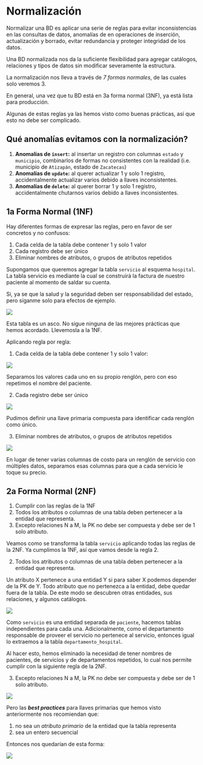 # Normalización

Normalizar una BD es aplicar una serie de reglas para evitar inconsistencias en las consultas de datos, anomalías de en operaciones de inserción, actualización y borrado, evitar redundancia y proteger integridad de los datos.

Una BD normalizada nos da la suficiente flexibilidad para agregar catálogos, relaciones y tipos de datos sin modificar severamente la estructura.

La normalización nos lleva a través de _7 formas normales_, de las cuales solo veremos 3.

En general, una vez que tu BD está en 3a forma normal (3NF), ya está lista para producción.

Algunas de estas reglas ya las hemos visto como buenas prácticas, así que esto no debe ser complicado.

## Qué anomalías evitamos con la normalización?
1. **Anomalías de `insert`:** al insertar un registro con columnas `estado` y `municipio`, combinarlos de formas no consistentes con la realidad (i.e. municipio de `Atizapán`, estado de `Zacatecas`)
2. **Anomalías de `update`:** al querer actualizar 1 y solo 1 registro, accidentalmente actualizar varios debido a llaves inconsistentes.
3. **Anomalías de `delete`:** al querer borrar 1 y solo 1 registro, accidentalmente chutarnos varios debido a llaves inconsistentes.

## 1a Forma Normal (1NF)

Hay diferentes formas de expresar las reglas, pero en favor de ser concretos y no confusos:

1. Cada celda de la tabla debe contener 1 y solo 1 valor
2. Cada registro debe ser único
3. Eliminar nombres de atributos, o grupos de atributos repetidos

Supongamos que queremos agregar la tabla `servicio` al esquema `hospital`. La tabla servicio es mediante la cual se construirá la factura de nuestro paciente al momento de saldar su cuenta.

Si, ya se que la salud y la seguridad deben ser responsabilidad del estado, pero síganme solo para efectos de ejemplo.

![](https://imgur.com/PJ1mwEW.png)

Esta tabla es un asco. No sigue ninguna de las mejores prácticas que hemos acordado. Llevemosla a la 1NF.

Aplicando regla por regla:

1. Cada celda de la tabla debe contener 1 y solo 1 valor:

![](https://imgur.com/fkfi3C5.png)

Separamos los valores cada uno en su propio renglón, pero con eso repetimos el nombre del paciente.

2. Cada registro debe ser único

![](https://imgur.com/zYv9uKe.png)

Pudimos definir una llave primaria compuesta para identificar cada renglón como único.

3. Eliminar nombres de atributos, o grupos de atributos repetidos

![](https://imgur.com/a2E6uyx.png)

En lugar de tener varias columnas de costo para un renglón de servicio con múltiples datos, separamos esas columnas para que a cada servicio le toque su precio.

## 2a Forma Normal (2NF)

1. Cumplir con las reglas de la 1NF
2. Todos los atributos o columnas de una tabla deben pertenecer a la entidad que representa.
3. Excepto relaciones N a M, la PK no debe ser compuesta y debe ser de 1 solo atributo.

Veamos como se transforma la tabla `servicio` aplicando todas las reglas de la 2NF. Ya cumplimos la 1NF, así que vamos desde la regla 2.

2. Todos los atributos o columnas de una tabla deben pertenecer a la entidad que representa.

Un atributo X pertenece a una entidad Y si para saber X podemos depender de la PK de Y. Todo atributo que no pertenezca a la entidad, debe quedar fuera de la tabla. De este modo se descubren otras entidades, sus relaciones, y algunos catálogos.

![](https://imgur.com/f1tnljQ.png)

Como `servicio` es una entidad separada de `paciente`, hacemos tablas independientes para cada una. Adicionalmente, como el departamento responsable de proveer el servicio no pertenece al servicio, entonces igual lo extraemos a la tabla `departamento_hospital`.

Al hacer esto, hemos eliminado la necesidad de tener nombres de pacientes, de servicios y de departamentos repetidos, lo cual nos permite cumplir con la siguiente regla de la 2NF.

3. Excepto relaciones N a M, la PK no debe ser compuesta y debe ser de 1 solo atributo.

![](https://imgur.com/t7syTzQ.png)

Pero las _**best practices**_ para llaves primarias que hemos visto anteriormente nos recomiendan que:

1. no sea un _atributo primario_ de la entidad que la tabla representa
2. sea un entero secuencial

Entonces nos quedarían de esta forma:

![](https://imgur.com/TohYkux.png)








